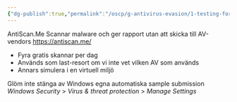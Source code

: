 ```yaml
---
{"dg-publish":true,"permalink":"/oscp/g-antivirus-evasion/1-testing-for-av-evasion/"}
---
```


AntiScan.Me
	Scannar malware och ger rapport utan att skicka till AV-vendors
https://antiscan.me/
- Fyra gratis skannar per dag
- Används som last-resort om vi inte vet vilken AV som används
- Annars simulera i en virtuell miljö

Glöm inte stänga av Windows egna automatiska sample submission
_Windows Security_ > _Virus & threat protection_ > _Manage Settings_

